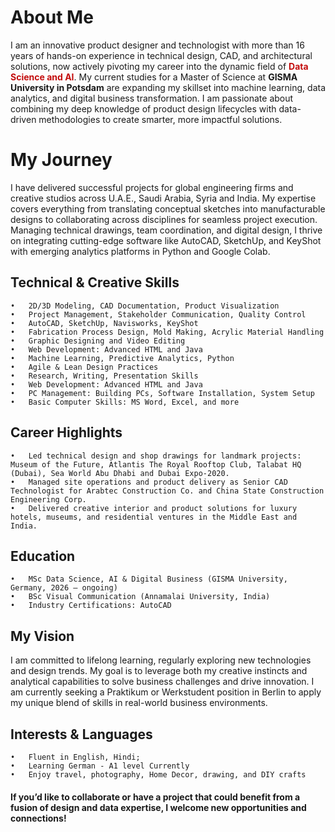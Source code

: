 # About Me

I am an innovative product designer and technologist with more than 16 years of hands-on experience in technical design, CAD, and architectural solutions, now actively pivoting my career into the dynamic field of <span style="color: rgba(195, 13, 13, 1); font-weight: bold;">**Data Science and AI**</span>. My current studies for a Master of Science at **GISMA University in Potsdam** are expanding my skillset into machine learning, data analytics, and digital business transformation. I am passionate about combining my deep knowledge of product design lifecycles with data-driven methodologies to create smarter, more impactful solutions.

# My Journey

I have delivered successful projects for global engineering firms and creative studios across U.A.E., Saudi Arabia, Syria and India. My expertise covers everything from translating conceptual sketches into manufacturable designs to collaborating across disciplines for seamless project execution. Managing technical drawings, team coordination, and digital design, I thrive on integrating cutting-edge software like AutoCAD, SketchUp, and KeyShot with emerging analytics platforms in Python and Google Colab.

## Technical & Creative Skills
	
    •	2D/3D Modeling, CAD Documentation, Product Visualization
	•	Project Management, Stakeholder Communication, Quality Control
	•	AutoCAD, SketchUp, Navisworks, KeyShot
    •   Fabrication Process Design, Mold Making, Acrylic Material Handling
    •   Graphic Designing and Video Editing
    •   Web Development: Advanced HTML and Java
	•	Machine Learning, Predictive Analytics, Python
	•	Agile & Lean Design Practices
	•	Research, Writing, Presentation Skills
    •   Web Development: Advanced HTML and Java
    •   PC Management: Building PCs, Software Installation, System Setup
    •   Basic Computer Skills: MS Word, Excel, and more

## Career Highlights

	•	Led technical design and shop drawings for landmark projects: Museum of the Future, Atlantis The Royal Rooftop Club, Talabat HQ (Dubai), Sea World Abu Dhabi and Dubai Expo-2020.
	•	Managed site operations and product delivery as Senior CAD Technologist for Arabtec Construction Co. and China State Construction Engineering Corp.
	•	Delivered creative interior and product solutions for luxury hotels, museums, and residential ventures in the Middle East and India.

## Education

	•	MSc Data Science, AI & Digital Business (GISMA University, Germany, 2026 – ongoing)
	•	BSc Visual Communication (Annamalai University, India)
	•	Industry Certifications: AutoCAD

## My Vision

I am committed to lifelong learning, regularly exploring new technologies and design trends. My goal is to leverage both my creative instincts and analytical capabilities to solve business challenges and drive innovation. I am currently seeking a Praktikum or Werkstudent position in Berlin to apply my unique blend of skills in real-world business environments.

## Interests & Languages

	•	Fluent in English, Hindi; 
    •	Learning German - A1 level Currently
	•	Enjoy travel, photography, Home Decor, drawing, and DIY crafts

#### If you’d like to collaborate or have a project that could benefit from a fusion of design and data expertise, I welcome new opportunities and connections!